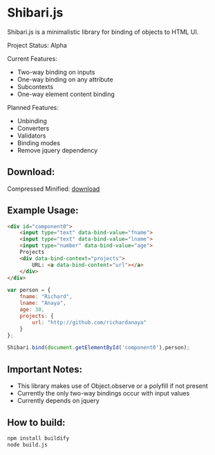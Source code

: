 Shibari.js
===

Shibari.js is a minimalistic library for binding of objects to HTML UI.

Project Status: Alpha

Current Features:
* Two-way binding on inputs
* One-way binding on any attribute
* Subcontexts
* One-way element content binding

Planned Features:
* Unbinding
* Converters
* Validators
* Binding modes
* Remove jquery dependency

Download:
----

Compressed Minified: [download](https://raw.github.com/richardanaya/Shibari.js/master/shibari.min.js)

Example Usage:
----
```HTML
<div id="component0">
    <input type="text" data-bind-value="fname">
    <input type="text" data-bind-value="lname">
    <input type="number" data-bind-value="age">
    Projects
    <div data-bind-context="projects">
        URL: <a data-bind-content="url"></a>
    </div>
</div>
```

```Javascript
var person = {
    fname: "Richard",
    lname: "Anaya",
    age: 30,
    projects: {
        url: "http://github.com/richardanaya"
    }
};

Shibari.bind(document.getElementById('component0'),person);
```

Important Notes:
---
* This library makes use of Object.observe or a polyfill if not present
* Currently the only two-way bindings occur with input values
* Currently depends on jquery

How to build:
---

```BASH
npm install buildify
node build.js
```
